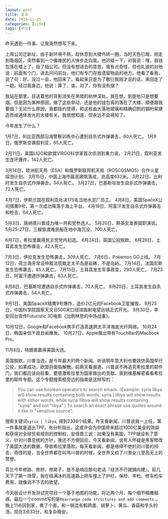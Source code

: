 ```yaml
---
layout: post
title: 复杂
date: 2016-11-25
categories: [Life]
tags: [中文]
---
```


昨天遇到一件事，让我突然想写下来。

上周公司迁新址，由于新环境不熟，趁休息到大楼外转一圈，当时天色已暗，刚走到吸烟区，突然看到一个像难民的人快步走向我，他迟疑一下，对我说：嘿，我钱包落在楼上了，指了指公司。但没有想进去的意思，我有点奇怪，但也礼貌的对他说：前面有个门，进去问问前台，他们有专门存放遗留物品的地方。他看了看我，说了句：好。没过一会，他回来了，看起来只是为了敷衍我刚才说的话，来回走了一趟。经过我身边，他说：算了，诶，对了，你有没有烟？

我站在那里，目送着他的背影消失在黑暗的树林深处。我在想，到底他只是想要烟，但是因为某种原因，做了这些举动，还是他的钱包真的落在了大楼，顺便跟我要烟？无论什么原因，我都隐约觉得，和这栋由大落地玻璃和精确切割的钢桁架建造而成通体发光的大楼有关。我很想知道，但永远不会得知了。

今年发生了什么？

1月7日，利比亚西部沿海警察训练中心遭到自杀式炸弹袭击，60人死亡。
1月9日，俄罗斯空袭叙利亚，65人死亡。

2月11日，美国LIGO和欧盟VIRGO科学家首次侦测到重力波。
2月21日，叙利亚发生连环爆炸，142人死亡。

3月14日，欧洲航天局（ESA）和俄罗斯联邦航天局（ROSCOSMOS）合作火星探测计划。
3月15日，中国上海市最高建筑落成，总高度632米。
3月22日，比利时发生自杀式炸弹袭击，34人死亡。
3月27日，巴基斯坦发生自杀式炸弹袭击，72人死亡。

4月7日，伊斯兰国在叙利亚处决175名当地水泥厂员工。
4月8日，美国SpaceX公司猎鹰9号，第一次成功降落于海上平台。
4月19日，阿富汗发生自杀式炸弹袭击和枪击，64人死亡。

5月3日，唐纳德川普成为唯一共和党参选人。
5月20日，蔡英文发表就职演说。
5月25-27日，三艘偷渡难民船在地中海沉没，700人死亡。

6月7日，希拉里赢得民主党党内初选。
6月24日，英国公投脱欧。
6月28日，土耳其发生恐怖袭击，42人死亡。

7月3日，伊拉克发生恐怖袭击，309人死亡。
7月6日，Pokemon GO上线。
7月12日，荷兰海牙常设仲裁法院裁定太平岛是岩礁，不是岛屿。
7月14日，法国尼斯发生恐怖袭击，85人死亡。
7月15日，土耳其发生军事政变，290人死亡。
7月23日，阿富汗遭遇炸弹袭击，83人死亡。

8月8日，巴基斯坦遭遇自杀式炸弹袭击，70人死亡。
8月20日，土耳其发生自杀式炸弹袭击，54人死亡。

9月1日，美国SpaceX猎鹰9号爆炸，造价2亿元的Facebook卫星摧毁。
9月25日，中国科学院国家天文台500米口径球面射电望远镜正式开光。
9月30日，李安回台宣传Futuristic 3D电影《比例林恩的中场战事》。

10月12日，Google和Facebook携手打造高速跨太平洋海底光纤网络。
10月24日，韩国亲信干政丑闻爆发。
10月27日，Apple推出带有TouchBar的Macbook Pro。

11月8日，特朗普赢得美国大选。

英国脱欧，川普当选，是今年最大的两个新闻。听说明年意大利也要效仿英国举行公投，如果成功，欧盟将面临解散。前两天看报道，川普说不再追究希拉里的邮件门，我们都应该向前看，要感激希拉里为国家做出的贡献。我到维基解密看看希拉里的邮件专题。这个专题搜索框旁边的指南是这样写的：

>You can use boolean operators to search emails.
(Example: syria libya will show results containing both words. syria | libya will show results with either words, while syria !libya will show results containing "syria" and not "libya".) To search an exact phrase use quotes around it like in "sensitive source". 

搜索关键词`syria | libya`, 得到2338个结果。昨天看新闻，川普说我一上任，第一件事就是退出TPP。有分析指出，这或许会为中国带来超过1000亿美金的效益和获得对全球贸易规则的控制权。安倍晋三说：如果没有美国，TPP就没有了意义，针对川普总统的方针，我还不方便回应。今天看新闻，说有人怀疑是黑客修改了美国大选的数据，导致希拉里落败。每天看新闻，都是络绎不绝的对川普的抨击，奇怪的是，当全世界都在叫骂川普的时候，全世界又给了川普女儿至高无上的赞誉。

芬兰今年修路、修桥、修房子，是不是响应那句老话『经济不行就搞内建』。前几天下了第一场雪，我在结满冰的高速路上把车撞上了护栏，保险、年检、修车检车费用，就像消不下去的欲望。

今天我设计开发测试完项目一个基于地图的功能，将近两个月，每个细节精雕细琢。最后一个commit写的是`Rearrange code structures and add comments.`。晚上11点回到家，煮了个面，和一锅混有鹌鹑蛋、胡萝卜、黄瓜、香菇和芋头的汤。现在3点33分，和复杂晚安。





